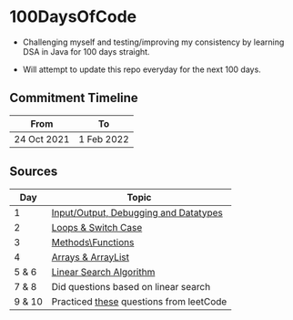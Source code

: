 # 100DaysOfCode

- Challenging myself and testing/improving my consistency by learning DSA in Java for 100 days straight.

- Will attempt to update this repo everyday for the next 100 days.

## Commitment Timeline

| From | To |
|---|---|
| 24 Oct 2021 | 1 Feb 2022 |

## Sources

|  Day |  Topic |
| ------------ | ------------ |
| 1  | [Input/Output, Debugging and Datatypes](https://www.youtube.com/watch?v=TAtrPoaJ7gc&list=PL9gnSGHSqcnr_DxHsP7AW9ftq0AtAyYqJ&index=5)
| 2  | [Loops & Switch Case](https://www.youtube.com/watch?v=ldYLYRNaucM&list=PL9gnSGHSqcnr_DxHsP7AW9ftq0AtAyYqJ&index=5)  |
| 3 | [Methods\Functions](https://www.youtube.com/watch?v=vvanI8NRlSI&list=PL9gnSGHSqcnr_DxHsP7AW9ftq0AtAyYqJ&index=7)  |
| 4  | [Arrays & ArrayList](https://www.youtube.com/watch?v=n60Dn0UsbEk&list=PL9gnSGHSqcnr_DxHsP7AW9ftq0AtAyYqJ&index=8)  |
| 5 & 6  | [Linear Search Algorithm](https://www.youtube.com/watch?v=_HRA37X8N_Q&list=PL9gnSGHSqcnr_DxHsP7AW9ftq0AtAyYqJ&index=9)  |
| 7 & 8  | Did questions based on linear search |
| 9 & 10 | Practiced [these](https://github.com/kunal-kushwaha/DSA-Bootcamp-Java/blob/main/assignments/06-searching.md) questions from leetCode |
